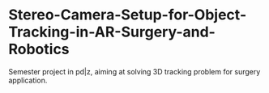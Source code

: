 # Stereo-Camera-Setup-for-Object-Tracking-in-AR-Surgery-and-Robotics
Semester project in pd|z, aiming at solving 3D tracking problem for surgery application.
